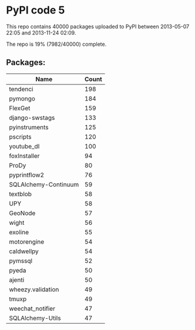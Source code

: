 # PyPI code 5

This repo contains 40000 packages uploaded to PyPI between 
2013-05-07 22:05 and 2013-11-24 02:09.

The repo is 19% (7982/40000) complete.

## Packages:

| Name  | Count |
| ----- | ----- |
| tendenci | 198 |
| pymongo | 184 |
| FlexGet | 159 |
| django-swstags | 133 |
| pyinstruments | 125 |
| pscripts | 120 |
| youtube_dl | 100 |
| foxInstaller | 94 |
| ProDy | 80 |
| pyprintflow2 | 76 |
| SQLAlchemy-Continuum | 59 |
| textblob | 58 |
| UPY | 58 |
| GeoNode | 57 |
| wight | 56 |
| exoline | 55 |
| motorengine | 54 |
| caldwellpy | 54 |
| pymssql | 52 |
| pyeda | 50 |
| ajenti | 50 |
| wheezy.validation | 49 |
| tmuxp | 49 |
| weechat_notifier | 47 |
| SQLAlchemy-Utils | 47 |


